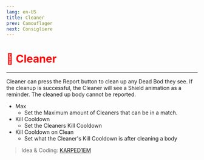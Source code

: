 ```yaml
---
lang: en-US
title: Cleaner
prev: Camouflager
next: Consigliere
---
```


# <font color="red">🧹 <b>Cleaner</b></font> <Badge text="Support" type="tip" vertical="middle"/>
---

Cleaner can press the Report button to clean up any Dead Bod they see. If the cleanup is successful, the Cleaner will see a Shield animation as a reminder. The cleaned up body cannot be reported.
* Max
  * Set the Maximum amount of Cleaners that can be in a match.
* Kill Cooldown
  * Set the Cleaners Kill Cooldown
* Kill Cooldown on Clean
  * Set what the Cleaner's Kill Cooldown is after cleaning a body

> Idea & Coding: [KARPED1EM](https://github.com/KARPED1EM)